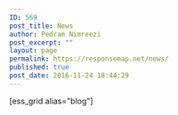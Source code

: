 ```yaml
---
ID: 569
post_title: News
author: Pedram Nimreezi
post_excerpt: ""
layout: page
permalink: https://responsemap.net/news/
published: true
post_date: 2016-11-24 18:44:29
---
```

[ess_grid alias="blog"]